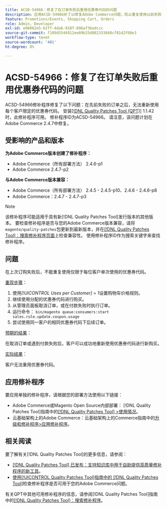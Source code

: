 ```yaml
---
title: ACSD-54966：修复了在订单失败后重用优惠券代码的问题
description: 应用ACSD-54966补丁以修复Adobe Commerce问题，防止重复使用以前失败的订单中每个促销和购物车限制的优惠券代码。
feature: Promotions/Events, Shopping Cart, Orders
role: Admin, Developer
exl-id: e08062e5-62ff-4da6-918f-896af36edccc
source-git-commit: f109d3544912ee09b25d882333840cf81d2f08e3
workflow-type: tm+mt
source-wordcount: '401'
ht-degree: 0%

---
```


# ACSD-54966：修复了在订单失败后重用优惠券代码的问题

ACSD-54966修补程序修复了以下问题：在先前失败的订单之后，无法重新使用每个客户限定的优惠券代码。 安装[[!DNL Quality Patches Tool (QPT)]](https://experienceleague.adobe.com/en/docs/commerce-knowledge-base/kb/announcements/commerce-announcements/magento-quality-patches-released-new-tool-to-self-serve-quality-patches) 1.1.42时，此修补程序可用。 修补程序ID为ACSD-54966。 请注意，该问题计划在Adobe Commerce 2.4.7中修复。

## 受影响的产品和版本

**为Adobe Commerce版本创建了修补程序：**

* Adobe Commerce（所有部署方法） 2.4.6-p1
* Adobe Commerce 2.4.7-p2

**与Adobe Commerce版本兼容：**

* Adobe Commerce（所有部署方法） 2.4.5 - 2.4.5-p10、2.4.6 - 2.4.6-p8
* Adobe Commerce：2.4.7 - 2.4.7-p3

>[!NOTE]
>
>该修补程序可能适用于具有新[!DNL Quality Patches Tool]发行版本的其他版本。 要检查修补程序是否与您的Adobe Commerce版本兼容，请将`magento/quality-patches`包更新到最新版本，并在[[!DNL Quality Patches Tool]：搜索修补程序页面](https://experienceleague.adobe.com/tools/commerce-quality-patches/index.html)上检查兼容性。 使用修补程序ID作为搜索关键字来查找修补程序。

## 问题

在上次订购失败后，不能重复使用仅限于每位客户单次使用的优惠券代码。

<u>重现步骤</u>：

1. 使用&#x200B;*[!UICONTROL Uses per Customer]* = *1*&#x200B;设置购物车价格规则。
1. 继续使用分配的优惠券代码进行购买。
1. 从管理员面板取消订单，或在付款失败时执行订单。
1. 运行命令： `bin/magento queue:consumers:start sales.rule.update.coupon.usage`
1. 尝试使用同一客户的相同优惠券代码下后续订单。

<u>预期的结果</u>：

在取消订单或遇到付款失败后，客户可以成功地重新使用优惠券代码进行新购买。

<u>实际结果</u>：

客户无法重用优惠券代码。

## 应用修补程序

要应用单独的修补程序，请根据您的部署方法使用以下链接：

* Adobe Commerce或Magento Open Source内部部署： [!DNL Quality Patches Tool]指南中的[[!DNL Quality Patches Tool] >使用情况](/help/tools/quality-patches-tool/usage.md)。
* 云基础架构上的Adobe Commerce：云基础架构上的Commerce指南中的[升级和修补程序>应用修补程序](https://experienceleague.adobe.com/docs/commerce-cloud-service/user-guide/develop/upgrade/apply-patches.html)。

## 相关阅读

要了解有关[!DNL Quality Patches Tool]的更多信息，请参阅：

* [[!DNL Quality Patches Tool] 已发布：支持知识库中用于自助提供高质量修补程序的新工具](https://experienceleague.adobe.com/en/docs/commerce-knowledge-base/kb/announcements/commerce-announcements/magento-quality-patches-released-new-tool-to-self-serve-quality-patches)。
* [使用[!UICONTROL Quality Patches Tool]指南中的 [!DNL Quality Patches Tool]](/help/tools/quality-patches-tool/patches-available-in-qpt/check-patch-for-magento-issue-with-magento-quality-patches.md)检查修补程序是否可用于您的Adobe Commerce问题。

有关QPT中其他可用修补程序的信息，请参阅[!DNL Quality Patches Tool]指南中的[[!DNL Quality Patches Tool]：搜索修补程序](https://experienceleague.adobe.com/tools/commerce-quality-patches/index.html)。
